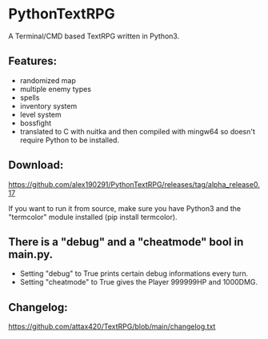 # PythonTextRPG
A Terminal/CMD based TextRPG written in Python3.

## Features:
- randomized map
- multiple enemy types
- spells
- inventory system
- level system
- bossfight
- translated to C with nuitka and then compiled with mingw64 so doesn't require Python to be installed.

## Download: 
https://github.com/alex190291/PythonTextRPG/releases/tag/alpha_release0.17  

If you want to run it from source, make sure you have Python3 and the "termcolor" module installed (pip install termcolor).

## There is a "debug" and a "cheatmode" bool in main.py.
- Setting "debug" to True prints certain debug informations every turn.
- Setting "cheatmode" to True gives the Player 999999HP and 1000DMG.

## Changelog:
https://github.com/attax420/TextRPG/blob/main/changelog.txt

